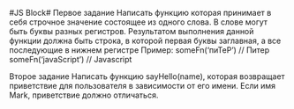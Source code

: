 #JS Block#
Первое задание
Написать функцию которая принимает в себя строчное значение
состоящее из одного слова. В слове могут быть буквы разных
регистров. Результатом выполнения данной функции должна быть
строка, в которой первая буквы заглавная, а все последующие в
нижнем регистре
Пример:
someFn(‘пиТеР’) // Питер
someFn(‘javaScript’) // Javascript


Второе задание
Написать функцию sayHello(name), которая возвращает приветствие для пользователя в зависимости от его имени. Если имя Mark, приветствие должно отличаться.

